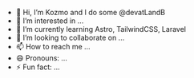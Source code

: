 - 👋 Hi, I’m Kozmo and I do some @devatLandB
- 👀 I’m interested in ...
- 🌱 I’m currently learning Astro, TailwindCSS, Laravel
- 💞️ I’m looking to collaborate on ...
- 📫 How to reach me ...
- 😄 Pronouns: ...
- ⚡ Fun fact: ...

<!---
devatLandB/devatLandB is a ✨ special ✨ repository because its `README.md` (this file) appears on your GitHub profile.
You can click the Preview link to take a look at your changes.
--->
